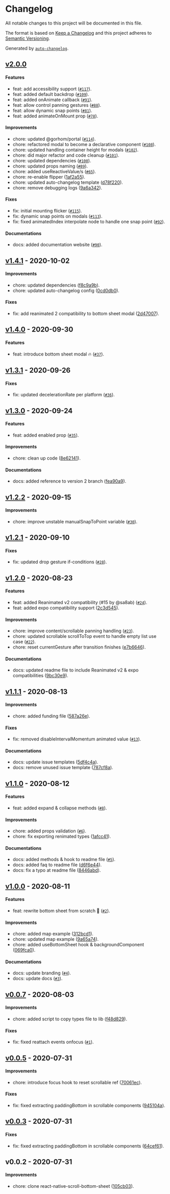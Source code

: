 # Changelog

All notable changes to this project will be documented in this file.

The format is based on [Keep a Changelog](https://keepachangelog.com/en/1.0.0/)
and this project adheres to [Semantic Versioning](https://semver.org/spec/v2.0.0.html).

Generated by [`auto-changelog`](https://github.com/CookPete/auto-changelog).

## [v2.0.0](https://github.com/gorhom/react-native-bottom-sheet/compare/v1.4.1...v2.0.0)

#### Features

- feat: add accessibility support ([`#117`](https://github.com/gorhom/react-native-bottom-sheet/pull/117)).
- feat: added default backdrop ([`#109`](https://github.com/gorhom/react-native-bottom-sheet/pull/109)).
- feat: added onAnimate callback ([`#91`](https://github.com/gorhom/react-native-bottom-sheet/pull/91)).
- feat: allow control panning gestures ([`#88`](https://github.com/gorhom/react-native-bottom-sheet/pull/88)).
- feat: allow dynamic snap points ([`#81`](https://github.com/gorhom/react-native-bottom-sheet/pull/81)).
- feat: added animateOnMount prop ([`#78`](https://github.com/gorhom/react-native-bottom-sheet/pull/78)).

#### Improvements

- chore: updated @gorhom/portal ([`#114`](https://github.com/gorhom/react-native-bottom-sheet/pull/114)).
- chore: refactored modal to become a declarative component  ([`#108`](https://github.com/gorhom/react-native-bottom-sheet/pull/108)).
- chore: updated handling container height for modals ([`#102`](https://github.com/gorhom/react-native-bottom-sheet/pull/102)).
- chore: did major refactor and code cleanup ([`#101`](https://github.com/gorhom/react-native-bottom-sheet/pull/101)).
- chore: updated dependencies ([`#100`](https://github.com/gorhom/react-native-bottom-sheet/pull/100)).
- chore: updated props naming ([`#89`](https://github.com/gorhom/react-native-bottom-sheet/pull/89)).
- chore: added useReactiveValue/s ([`#65`](https://github.com/gorhom/react-native-bottom-sheet/pull/65)).
- chore: re-enable flipper ([1af2a55](https://github.com/gorhom/react-native-bottom-sheet/commit/1af2a559171d20a8564ff41be90b5e9e0801ffdc)).
- chore: updated auto-changelog template ([d78f220](https://github.com/gorhom/react-native-bottom-sheet/commit/d78f2202dec04bada348a7733ce51341493f50b8)).
- chore: remove debugging logs ([9a6a342](https://github.com/gorhom/react-native-bottom-sheet/commit/9a6a3420e71d132db6c186f5e926a881b08d9740)).

#### Fixes

- fix: initial mounting flicker ([`#115`](https://github.com/gorhom/react-native-bottom-sheet/pull/115)).
- fix: dynamic snap points on modals ([`#113`](https://github.com/gorhom/react-native-bottom-sheet/pull/113)).
- fix: fixed animatedIndex interpolate node to handle one snap point ([`#92`](https://github.com/gorhom/react-native-bottom-sheet/pull/92)).

#### Documentations

- docs: added documentation website ([`#90`](https://github.com/gorhom/react-native-bottom-sheet/pull/90)).

## [v1.4.1](https://github.com/gorhom/react-native-bottom-sheet/compare/v1.4.0...v1.4.1) - 2020-10-02

#### Improvements

- chore: updated dependencies ([f8c9a9b](https://github.com/gorhom/react-native-bottom-sheet/commit/f8c9a9b389bb21c18efa593c885337c92dff3810)).
- chore: updated auto-changelog config ([0cd0db0](https://github.com/gorhom/react-native-bottom-sheet/commit/0cd0db094e224e945e7e7b6551f8eb806cff63da)).

#### Fixes

- fix: add reanimated 2 compatibility to bottom sheet modal ([2d47007](https://github.com/gorhom/react-native-bottom-sheet/commit/2d47007df64ecd0c83035136b5b882eff6d53619)).

## [v1.4.0](https://github.com/gorhom/react-native-bottom-sheet/compare/v1.3.1...v1.4.0) - 2020-09-30

#### Features

- feat: introduce bottom sheet modal 🔥 ([`#37`](https://github.com/gorhom/react-native-bottom-sheet/pull/37)).

## [v1.3.1](https://github.com/gorhom/react-native-bottom-sheet/compare/v1.3.0...v1.3.1) - 2020-09-26

#### Fixes

- fix: updated decelerationRate per platform ([`#36`](https://github.com/gorhom/react-native-bottom-sheet/pull/36)).

## [v1.3.0](https://github.com/gorhom/react-native-bottom-sheet/compare/v1.2.2...v1.3.0) - 2020-09-24

#### Features

- feat: added enabled prop ([`#35`](https://github.com/gorhom/react-native-bottom-sheet/pull/35)).

#### Improvements

- chore: clean up code ([8e62141](https://github.com/gorhom/react-native-bottom-sheet/commit/8e62141fdb96a2b3e2532d16911f6e6e6cc3ccc3)).

#### Documentations

- docs: added reference to version 2 branch ([fea90a9](https://github.com/gorhom/react-native-bottom-sheet/commit/fea90a977626e6afc9447c6b68d2f9926c1f239d)).

## [v1.2.2](https://github.com/gorhom/react-native-bottom-sheet/compare/v1.2.1...v1.2.2) - 2020-09-15

#### Improvements

- chore: improve unstable manualSnapToPoint variable ([`#30`](https://github.com/gorhom/react-native-bottom-sheet/pull/30)).

## [v1.2.1](https://github.com/gorhom/react-native-bottom-sheet/compare/v1.2.0...v1.2.1) - 2020-09-10

#### Fixes

- fix: updated drop gesture if-conditions ([`#28`](https://github.com/gorhom/react-native-bottom-sheet/pull/28)).

## [v1.2.0](https://github.com/gorhom/react-native-bottom-sheet/compare/v1.1.1...v1.2.0) - 2020-08-23

#### Features

- feat: added Reanimated v2 compatibility (#15 by @sa8ab) ([`#24`](https://github.com/gorhom/react-native-bottom-sheet/pull/24)).
- feat: added expo compatibility support ([2c3d545](https://github.com/gorhom/react-native-bottom-sheet/commit/2c3d545a10e6125fb66829a6784069b1b62f6798)).

#### Improvements

- chore: improve content/scrollable panning handling ([`#23`](https://github.com/gorhom/react-native-bottom-sheet/pull/23)).
- chore: updated scrollable scrollToTop event to handle empty list use case ([`#22`](https://github.com/gorhom/react-native-bottom-sheet/pull/22)).
- chore: reset currentGesture after transition finishes ([e7b6646](https://github.com/gorhom/react-native-bottom-sheet/commit/e7b6646b50f5ed00b62388723e6d965006ecfc4a)).

#### Documentations

- docs: updated readme file to include Reanimated v2 & expo compatibilities ([9bc30e9](https://github.com/gorhom/react-native-bottom-sheet/commit/9bc30e96ef1cec80703e0e98b58602bdc185f7ff)).

## [v1.1.1](https://github.com/gorhom/react-native-bottom-sheet/compare/v1.1.0...v1.1.1) - 2020-08-13

#### Improvements

- chore: added funding file ([587a26e](https://github.com/gorhom/react-native-bottom-sheet/commit/587a26e14145dea06d4515c36e1ed0fcccfdeb08)).

#### Fixes

- fix: removed disableIntervalMomentum animated value ([`#13`](https://github.com/gorhom/react-native-bottom-sheet/pull/13)).

#### Documentations

- docs: update issue templates ([5df4c4a](https://github.com/gorhom/react-native-bottom-sheet/commit/5df4c4a4a6e02b91bcd7502f8180c27380849b66)).
- docs: remove unused issue template ([787cf8a](https://github.com/gorhom/react-native-bottom-sheet/commit/787cf8ac8b6fa547308ba375fb1cf495b2a98fee)).

## [v1.1.0](https://github.com/gorhom/react-native-bottom-sheet/compare/v1.0.0...v1.1.0) - 2020-08-12

#### Features

- feat: added expand & collapse methods ([`#8`](https://github.com/gorhom/react-native-bottom-sheet/pull/8)).

#### Improvements

- chore: added props validation ([`#6`](https://github.com/gorhom/react-native-bottom-sheet/pull/6)).
- chore: fix exporting renimated types ([1afcc41](https://github.com/gorhom/react-native-bottom-sheet/commit/1afcc41782965278cc7436131ae91019d8f40193)).

#### Documentations

- docs: added methods & hook to readme file ([`#5`](https://github.com/gorhom/react-native-bottom-sheet/pull/5)).
- docs: added faq to readme file ([d6f6e44](https://github.com/gorhom/react-native-bottom-sheet/commit/d6f6e443638bb778f705fd7437c36e1c5cb1cd57)).
- docs: fix a typo at readme file ([8446abd](https://github.com/gorhom/react-native-bottom-sheet/commit/8446abd841b690acd4c277fc5ebf10c52bd67f25)).

## [v1.0.0](https://github.com/gorhom/react-native-bottom-sheet/compare/v0.0.7...v1.0.0) - 2020-08-11

#### Features

- feat: rewrite bottom sheet from scratch 🎉 ([`#2`](https://github.com/gorhom/react-native-bottom-sheet/pull/2)).

#### Improvements

- chore: added map example ([312bcd1](https://github.com/gorhom/react-native-bottom-sheet/commit/312bcd10efc8674955f9ce1ba8974fb4bd40f43b)).
- chore: updated map example ([9a65a74](https://github.com/gorhom/react-native-bottom-sheet/commit/9a65a7435b97c754c37049c2812c289b1e6453e6)).
- chore: added useBottomSheet hook & backgroundComponent ([069fca0](https://github.com/gorhom/react-native-bottom-sheet/commit/069fca0473f4f801a71c71c5026a56dda587769a)).

#### Documentations

- docs: update branding ([`#4`](https://github.com/gorhom/react-native-bottom-sheet/pull/4)).
- docs: update docs ([`#3`](https://github.com/gorhom/react-native-bottom-sheet/pull/3)).

## [v0.0.7](https://github.com/gorhom/react-native-bottom-sheet/compare/v0.0.5...v0.0.7) - 2020-08-03

#### Improvements

- chore: added script to copy types file to lib ([f48d829](https://github.com/gorhom/react-native-bottom-sheet/commit/f48d8293d74bba97c4cf596b8f48819c2ae25a00)).

#### Fixes

- fix: fixed reattach events onfocus ([`#1`](https://github.com/gorhom/react-native-bottom-sheet/pull/1)).

## [v0.0.5](https://github.com/gorhom/react-native-bottom-sheet/compare/v0.0.3...v0.0.5) - 2020-07-31

#### Improvements

- chore: introduce focus hook to reset scrollable ref ([70061ec](https://github.com/gorhom/react-native-bottom-sheet/commit/70061ec8fb57f41d54b7b9733e2fbc36b8a0f6d8)).

#### Fixes

- fix: fixed extracting paddingBottom in scrollable components ([945104a](https://github.com/gorhom/react-native-bottom-sheet/commit/945104ab532eb3cf63ea16cec348f3ef2ad6c584)).

## [v0.0.3](https://github.com/gorhom/react-native-bottom-sheet/compare/v0.0.2...v0.0.3) - 2020-07-31

#### Fixes

- fix: fixed extracting paddingBottom in scrollable components ([64cef61](https://github.com/gorhom/react-native-bottom-sheet/commit/64cef618cd654486174cc6a8179a76c80ef5d497)).

## v0.0.2 - 2020-07-31

#### Improvements

- chore: clone react-native-scroll-bottom-sheet ([105cb03](https://github.com/gorhom/react-native-bottom-sheet/commit/105cb0334e317d5c4919e77816ee03fb20069eeb)).
